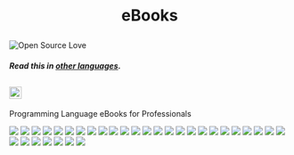 # <p align="center">eBooks</p>

![Open Source Love](https://firstcontributions.github.io/open-source-badges/badges/open-source-v1/open-source.svg)

#### _Read this in [other languages](translations/Translations.md)._
<kbd>[<img title="Português" alt="Português" src="https://cdn.staticaly.com/gh/hjnilsson/country-flags/master/svg/br.svg" width="22">](translations/README.pt_br.md)</kbd>
---

Programming Language eBooks for Professionals

<div>
<kbd><a href="AlgorithmsNotesForProfessionals.pdf"><img src="img/AlgorithmsNotesForProfessionals.png"></a></kbd>
<kbd><a href="DotNETFrameworkNotesForProfessionals.pdf"><img src="img/DotNETFrameworkNotesForProfessionals.png"></a></kbd>
<kbd><a href="AndroidNotesForProfessionals.pdf"><img src="img/AndroidNotesForProfessionals.png"></a></kbd>
<kbd><a href="Angular2NotesForProfessionals.pdf"><img src="img/Angular2NotesForProfessionals.png"></a></kbd>
<kbd><a href="BashNotesForProfessionals.pdf"><img src="img/BashNotesForProfessionals.png"></a></kbd>
<kbd><a href="CNotesForProfessionals.pdf"><img src="img/CNotesForProfessionals.png"></a></kbd>
<kbd><a href="AngularJSNotesForProfessionals.pdf"><img src="img/AngularJSNotesForProfessionals.png"></a></kbd>
<kbd><a href="CPlusPlusNotesForProfessionals.pdf"><img src="img/CPlusPlusNotesForProfessionals.png"></a></kbd>
<kbd><a href="CSharpNotesForProfessionals.pdf"><img src="img/CSharpNotesForProfessionals.png"></a></kbd>
<kbd><a href="CSSNotesForProfessionals.pdf"><img src="img/CSSNotesForProfessionals.png"></a></kbd>
<kbd><a href="DotNETFrameworkNotesForProfessionals.pdf"><img src="img/DotNETFrameworkNotesForProfessionals.png"></a></kbd>
<kbd><a href="EntityFrameworkNotesForProfessionals.pdf"><img src="img/EntityFrameworkNotesForProfessionals.png"></a></kbd>
<kbd><a href="ExcelVBANotesForProfessionals.pdf"><img src="img/ExcelVBANotesForProfessionals.png"></a></kbd>
<kbd><a href="GitNotesForProfessionals.pdf"><img src="img/GitNotesForProfessionals.png"></a></kbd>
<kbd><a href="HaskellNotesForProfessionals.pdf"><img src="img/HaskellNotesForProfessionals.png"></a></kbd>
<kbd><a href="HibernateNotesForProfessionals.pdf"><img src="img/HibernateNotesForProfessionals.png"></a></kbd>
<kbd><a href="HTML5CanvasNotesForProfessionals.pdf"><img src="img/HTML5CanvasNotesForProfessionals.png"></a></kbd>
<kbd><a href="HTML5NotesForProfessionals.pdf"><img src="img/HTML5NotesForProfessionals.png"></a></kbd>
<kbd><a href="iOSNotesForProfessionals.pdf"><img src="img/iOSNotesForProfessionals.png"></a></kbd>
<kbd><a href="JavaNotesForProfessionals.pdf"><img src="img/JavaNotesForProfessionals.png"></a></kbd>
<kbd><a href="JavaScriptNotesForProfessionals.pdf"><img src="img/JavaScriptNotesForProfessionals.png"></a></kbd>
<kbd><a href="jQueryNotesForProfessionals.pdf"><img src="img/jQueryNotesForProfessionals.png"></a></kbd>
<kbd><a href="KotlinNotesForProfessionals.pdf"><img src="img/KotlinNotesForProfessionals.png"></a></kbd>
<kbd><a href="LaTeXNotesForProfessionals.pdf"><img src="img/LaTeXNotesForProfessionals.png"></a></kbd>
<kbd><a href="LinuxNotesForProfessionals.pdf"><img src="img/LinuxNotesForProfessionals.png"></a></kbd>
<kbd><a href="MATLABNotesForProfessionals.pdf"><img src="img/MATLABNotesForProfessionals.png"></a></kbd>
<kbd><a href="MicrosoftSQLServerNotesForProfessionals.pdf"><img src="img/MicrosoftSQLServerNotesForProfessionals.png"></a></kbd>
<kbd><a href="MongoDBNotesForProfessionals.pdf"><img src="img/MongoDBNotesForProfessionals.png"></a></kbd>
<kbd><a href="MySQLNotesForProfessionals.pdf"><img src="img/MySQLNotesForProfessionals.png"></a></kbd>
<kbd><a href="NodeJSNotesForProfessionals.pdf"><img src="img/NodeJSNotesForProfessionals.png"></a></kbd>
<kbd><a href="ObjectiveCNotesForProfessionals.pdf"><img src="img/ObjectiveCNotesForProfessionals.png"></a></kbd>
<kbd><a href="OracleDatabaseNotesForProfessionals.pdf"><img src="img/OracleDatabaseNotesForProfessionals.png"></a></kbd>
</div>
